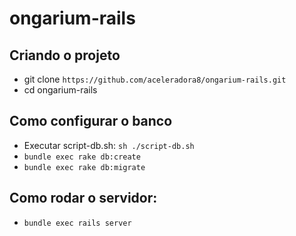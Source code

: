 # ongarium-rails

## Criando o projeto

* git clone `https://github.com/aceleradora8/ongarium-rails.git`
* cd ongarium-rails

## Como configurar o banco

* Executar script-db.sh: `sh ./script-db.sh`
* `bundle exec rake db:create`
* `bundle exec rake db:migrate`

## Como rodar o servidor:
* `bundle exec rails server`